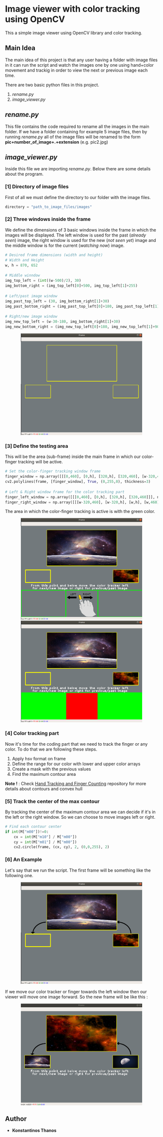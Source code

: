 # Image viewer with color tracking using OpenCV
This a simple image viewer using OpenCV library and color tracking.

## Main Idea
The main idea of this project is that any user having a folder with image files in it can run the script and watch the images one by one using hand+color movement  and trackig in order to view the next or previous image each time.

There are two basic python files in this project.
1. *rename.py*
2. *image_viewer.py*

## *rename.py*
This file contains the code required to rename all the images in the main folder. If we have a folder containing for example 5 image files, then by running *rename.py* all of the image files will be renamed to the form **pic+number_of_image+.+extension** (e.g. pic2.jpg)

## *image_viewer.py*
Inside this file we are importing *rename.py*. Below there are some details about the program.

### [1] Directory of image files
First of all we must define the directory to our folder with the image files.

```python
directory = "path_to_image_files/images"
```

### [2] Three windows inside the frame
We define the dimensions of 3 basic windows inside the frame in which the images will be displayed. The left window is used for the past (*already seen*) image, the right window is used for the new (*not seen yet*) image and the middle window is for the current (*watching now*) image.

```python
# Desired frame dimensions (width and height)
# Width and Height
w, h = 870, 652

# Middle winndow
img_top_left = (int((w-500)/2), 30)
img_bottom_right = (img_top_left[0]+500, img_top_left[1]+255)

# Left/past image window
img_past_top_left = (30, img_bottom_right[1]+30)
img_past_bottom_right = (img_past_top_left[0]+180, img_past_top_left[1]+90) 

# Right/new image window
img_new_top_left = (w-30-180, img_bottom_right[1]+30)
img_new_bottom_right = (img_new_top_left[0]+180, img_new_top_left[1]+90)
```

<p align="center">
  <img with="400" height="334" src="https://raw.githubusercontent.com/kostasthanos/Image-Viewer-with-OpenCV/master/imgs/slider1.png">     
</p>

### [3] Define the testing area
This will be the area (sub-frame) inside the main frame in which our color-finger tracking will be active.

```python
# Set the color-finger tracking window frame
finger_window = np.array([[[0,460], [0,h], [320,h], [320,460], [w-320,460], [w-320,h], [w,h], [w,460]]], np.int32)
cv2.polylines(frame, [finger_window], True, (0,255,0), thickness=3)

# Left & Right window frame for the color tracking part
finger_left_window = np.array([[[0,460], [0,h], [320,h], [320,460]]], np.int32)  # Finger Left Window
finger_right_window = np.array([[[w-320,460], [w-320,h], [w,h], [w,460]]], np.int32) # Finger Right Window
```
The area in which the color-finger tracking is active is with the green color.
<p align="center">
  <img with="400" height="334" src="https://raw.githubusercontent.com/kostasthanos/Image-Viewer-with-OpenCV/master/imgs/slider5.png">    
  <img with="400" height="334" src="https://raw.githubusercontent.com/kostasthanos/Image-Viewer-with-OpenCV/master/imgs/slider4.png">   
</p>

### [4] Color tracking part
Now it's time for the coding part that we need to track the finger or any color. To do that we are following these steps.
1. Apply hsv format on frame
2. Define the range for our color with lower and upper color arrays
3. Create a mask with the previous values
4. Find the maximum contour area 

**Note !** : Check [Hand Tracking and Finger Counting](https://github.com/kostasthanos/Hand-Gestures-and-Finger-Counting) repository for more details about contours and convex hull

### [5] Track the center of the max contour
By tracking the center of the maximum contour area we can decide if it's in the left or the right window. So we can choose to move images left or right.

```python
# Find each contour center
if int(M["m00"])!=0:
    cx = int(M["m10"] / M["m00"])
    cy = int(M["m01"] / M["m00"])
    cv2.circle(frame, (cx, cy), 2, (0,0,255), 2)
```

### [6] An Example
Let's say that we run the script. The first frame will be something like the following one.
<p align="center">
  <img with="400" height="334" src="https://raw.githubusercontent.com/kostasthanos/Image-Viewer-with-OpenCV/master/imgs/slider2.png">   
</p>

If we move our color tracker or finger towards the left window then our viewer will move one image forward. So the new frame will be like this :
<p align="center">
  <img with="400" height="334" src="https://raw.githubusercontent.com/kostasthanos/Image-Viewer-with-OpenCV/master/imgs/slider6.png">   
</p>

## Author
* **Konstantinos Thanos**

